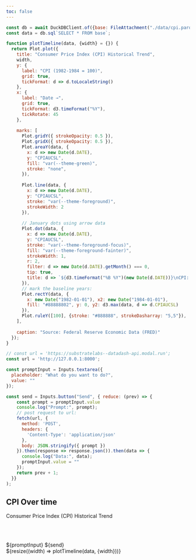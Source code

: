 ```yaml
---
toc: false
---
```



```js
const db = await DuckDBClient.of({base: FileAttachment("./data/cpi.parquet")});
const data = db.sql`SELECT * FROM base`;
```

```js
function plotTimeline(data, {width} = {}) {
  return Plot.plot({
    title: "Consumer Price Index (CPI) Historical Trend",
    width,
    y: {
      label: "CPI (1982-1984 = 100)",
      grid: true,
      tickFormat: d => d.toLocaleString()
    },
    x: {
      label: "Date →",
      grid: true,
      tickFormat: d3.timeFormat("%Y"),
      tickRotate: 45
    },
    
    marks: [
      Plot.gridY({ strokeOpacity: 0.5 }),
      Plot.gridX({ strokeOpacity: 0.5 }),
      Plot.areaY(data, {
        x: d => new Date(d.DATE),
        y: "CPIAUCSL",
        fill: "var(--theme-green)",
        stroke: "none",
      }),
      
      Plot.line(data, {
        x: d => new Date(d.DATE),
        y: "CPIAUCSL",
        stroke: "var(--theme-foreground)",
        strokeWidth: 2
      }),
      
      // January dots using arrow data
      Plot.dot(data, {
        x: d => new Date(d.DATE),
        y: "CPIAUCSL",
        stroke: "var(--theme-foreground-focus)",
        fill: "var(--theme-foreground-fainter)",
        strokeWidth: 1,
        r: 2,
        filter: d => new Date(d.DATE).getMonth() === 0,
        tip: true,
        title: d => `${d3.timeFormat("%B %Y")(new Date(d.DATE))}\nCPI: ${d.CPIAUCSL.toFixed(1)}`
      }),
      // mark the baseline years:
      Plot.rectY(data, { 
        x: new Date("1982-01-01"), x2: new Date("1984-01-01"), 
        fill: "#88888802", y: 0, y2: d3.max(data, d => d.CPIAUCSL) 
      }),
      Plot.ruleY([100], {stroke: "#888888", strokeDasharray: "5,5"}),
    ],
    
    caption: "Source: Federal Reserve Economic Data (FRED)"
  });
}
```

```js
// const url = 'https://substratelabs--datadash-api.modal.run';
const url = 'http://127.0.0.1:8000';

const promptInput = Inputs.textarea({
  placeholder: "What do you want to do?",
  value: ""
});

const send = Inputs.button("Send", { reduce: (prev) => {
    const prompt = promptInput.value
    console.log("Prompt:", prompt);
    // post request to url:
    fetch(url, {
      method: 'POST',
      headers: {
        'Content-Type': 'application/json'
      },
      body: JSON.stringify({ prompt })
    }).then(response => response.json()).then(data => {
      console.log("Data:", data);
      promptInput.value = ""
    });
    return prev + 1;
  }}
);
```

<div>
    <div class="card-body">
    <h2>CPI Over time</h2>
    <p>Consumer Price Index (CPI) Historical Trend</p>
    </div>
</div>

<div class="grid" style="grid-template-columns: 1fr 3fr; grid-auto-rows: 504px;">
  <div class="card">
    <div class="card-content">
      <div class="content-area">
        <!-- Content will go here -->
      </div>
      <div class="input-area">
        ${promptInput}
        ${send}
      </div>
    </div>
  </div>
  <div class="card">${resize((width) => plotTimeline(data, {width}))}</div>
</div>

<style>
  .card {
    display: flex;
    flex-direction: column;
  }
  .card-content {
    display: flex;
    flex-direction: column;
    height: 100%;
  }
  .content-area {
    flex: 1;
    min-height: 0;
    background: var(--theme-background-alt);
    border: solid 1px var(--theme-foreground-faintest);
    margin-bottom: 1rem;
    padding: 1rem;
    border-radius: 6px;
  }
  .input-area {
    margin-top: auto;
  }
  .card div form {
    width: 100%;
  }
  .card div textarea {
    height: 48px;
    padding: 9px;
    border-radius: 6px;
    resize: none;
    width: 100%;
  }
  .card button {
    padding: 4px 10px;
    margin: 12px 0;
  }
</style>
